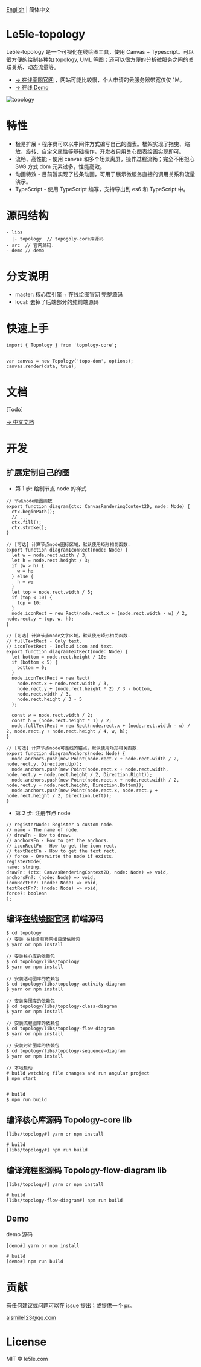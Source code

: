 [English](./README.md) | 简体中文

# Le5le-topology

Le5le-topology 是一个可视化在线绘图工具，使用 Canvas + Typescript。可以很方便的绘制各种如 topology, UML 等图；还可以很方便的分析微服务之间的关联关系、动态流量等。

- [→ 在线画图官网](http://topology.le5le.com) ，网站可能比较慢，个人申请的云服务器带宽仅仅 1M。
- [→ 在线 Demo](https://alsmile.github.io/topology/index.html)

![topology](https://img2018.cnblogs.com/blog/328506/201909/328506-20190904144733715-530893726.png)

# 特性

- 极易扩展 - 程序员可以以中间件方式编写自己的图表。框架实现了拖曳、缩放、旋转、自定义属性等基础操作，开发者只用关心图表绘画实现即可。
- 流畅、高性能 - 使用 canvas 和多个场景离屏，操作过程流畅；完全不用担心 SVG 方式 dom 元素过多，性能高效。
- 动画特效 - 目前暂实现了线条动画，可用于展示微服务直接的调用关系和流量演示。
- TypeScript - 使用 TypeScript 编写，支持导出到 es6 和 TypeScript 中。

# 源码结构

```
- libs
  |- topology  // topogoly-core库源码
- src  // 官网源码.
- demo // demo
```

# 分支说明

- master: 核心库引擎 + 在线绘图官网 完整源码
- local: 去掉了后端部分的纯前端源码

# 快速上手

```
import { Topology } from 'topology-core';


var canvas = new Topology('topo-dom', options);
canvas.render(data, true);

```

# 文档

[Todo]

[→ 中文文档](https://www.yuque.com/alsmile/topology/about)

# 开发

## 扩展定制自己的图

- 第 1 步: 绘制节点 node 的样式

```
// 节点node绘图函数
export function diagram(ctx: CanvasRenderingContext2D, node: Node) {
  ctx.beginPath();
  // ...
  ctx.fill();
  ctx.stroke();
}

// [可选] 计算节点node图标区域，默认使用矩形相关函数.
export function diagramIconRect(node: Node) {
  let w = node.rect.width / 3;
  let h = node.rect.height / 3;
  if (w > h) {
    w = h;
  } else {
    h = w;
  }
  let top = node.rect.width / 5;
  if (top < 10) {
    top = 10;
  }
  node.iconRect = new Rect(node.rect.x + (node.rect.width - w) / 2, node.rect.y + top, w, h);
}

// [可选] 计算节点node文字区域，默认使用矩形相关函数.
// fullTextRect - Only text.
// iconTextRect - Incloud icon and text.
export function diagramTextRect(node: Node) {
  let bottom = node.rect.height / 10;
  if (bottom < 5) {
    bottom = 0;
  }
  node.iconTextRect = new Rect(
    node.rect.x + node.rect.width / 3,
    node.rect.y + (node.rect.height * 2) / 3 - bottom,
    node.rect.width / 3,
    node.rect.height / 3 - 5
  );

  const w = node.rect.width / 2;
  const h = (node.rect.height * 1) / 2;
  node.fullTextRect = new Rect(node.rect.x + (node.rect.width - w) / 2, node.rect.y + node.rect.height / 4, w, h);
}

// [可选] 计算节点node可连线的锚点，默认使用矩形相关函数.
export function diagramAnchors(node: Node) {
  node.anchors.push(new Point(node.rect.x + node.rect.width / 2, node.rect.y, Direction.Up));
  node.anchors.push(new Point(node.rect.x + node.rect.width, node.rect.y + node.rect.height / 2, Direction.Right));
  node.anchors.push(new Point(node.rect.x + node.rect.width / 2, node.rect.y + node.rect.height, Direction.Bottom));
  node.anchors.push(new Point(node.rect.x, node.rect.y + node.rect.height / 2, Direction.Left));
}
```

- 第 2 步: 注册节点 node

```
// registerNode: Register a custom node.
// name - The name of node.
// drawFn - How to draw.
// anchorsFn - How to get the anchors.
// iconRectFn - How to get the icon rect.
// textRectFn - How to get the text rect.
// force - Overwirte the node if exists.
registerNode(
name: string,
drawFn: (ctx: CanvasRenderingContext2D, node: Node) => void,
anchorsFn?: (node: Node) => void,
iconRectFn?: (node: Node) => void,
textRectFn?: (node: Node) => void,
force?: boolean
);

```

## 编译[在线绘图官网](https://topology.le5le.com) 前端源码

```
$ cd topology
// 安装 在线绘图官网根目录依赖包
$ yarn or npm install

// 安装核心库的依赖包
$ cd topology/libs/topology
$ yarn or npm install

// 安装活动图库的依赖包
$ cd topology/libs/topology-activity-diagram
$ yarn or npm install

// 安装类图库的依赖包
$ cd topology/libs/topology-class-diagram
$ yarn or npm install

// 安装流程图库的依赖包
$ cd topology/libs/topology-flow-diagram
$ yarn or npm install

// 安装时许图库的依赖包
$ cd topology/libs/topology-sequence-diagram
$ yarn or npm install

// 本地启动
# build watching file changes and run angular project
$ npm start


# build
$ npm run build

```

## 编译核心库源码 Topology-core lib

```
[libs/topology#] yarn or npm install

# build
[libs/topology#] npm run build

```

## 编译流程图源码 Topology-flow-diagram lib

```
[libs/topology#] yarn or npm install

# build
[libs/topology-flow-diagram#] npm run build

```

## Demo

demo 源码

```
[demo#] yarn or npm install

# build
[demo#] npm run build

```

# 贡献

有任何建议或问题可以在 issue 提出；或提供一个 pr。

alsmile123@qq.com

# License

MIT © le5le.com
